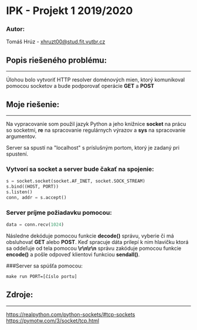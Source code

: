 # IPK - Projekt 1 2019/2020

### Autor:
Tomáš Hrúz - <xhruzt00@stud.fit.vutbr.cz>

## Popis riešeného problému:
---

Úlohou bolo vytvoriť HTTP resolver doménových mien, ktorý komunikoval pomocou socketov a bude podporovať operácie **GET** a **POST**


## Moje riešenie:
---

Na vypracovanie som použil jazyk Python a jeho knižnice **socket** na prácu so socketmi, **re** na spracovanie regulárnych výrazov
a **sys** na spracovanie argumentov.

Server sa spustí na "localhost" s príslušným portom, ktorý je zadaný pri spustení. 

### Vytvorí sa socket a server bude čakať na spojenie:

```python
s = socket.socket(socket.AF_INET, socket.SOCK_STREAM)
s.bind((HOST, PORT))
s.listen()
conn, addr = s.accept()
```

### Server príjme požiadavku pomocou:

```python
data = conn.recv(1024)
```

Následne dekóduje pomocou funkcie **decode()** správu, vyberie či má obsluhovať **GET** alebo **POST**.
Keď spracuje dáta prilepí k nim hlavičku ktorá sa oddeľuje od tela pomocou **\r\n\r\n** správu zakóduje pomocou funkcie **encode()** a pošle odpoveď klientovi funkciou **sendall()**.

###Server sa spúšťa pomocou:

```makefile
make run PORT=[číslo portu]
```

## Zdroje:
---

<https://realpython.com/python-sockets/#tcp-sockets>
<https://pymotw.com/3/socket/tcp.html>